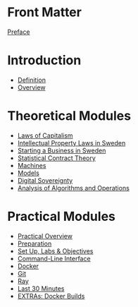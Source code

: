 # Front Matter

[Preface](./preface.md)

# Introduction

* [Definition](./definition.md)
* [Overview](./overview.md)

# Theoretical Modules

* [Laws of Capitalism](./lawsOfCapitalism.md)
* [Intellectual Property Laws in Sweden](./ipLawsInSweden.md)
* [Starting a Business in Sweden](./businessInSweden.md)
* [Statistical Contract Theory](./statisticalContractTheory.md)
* [Machines](./machine.md)
* [Models](./model.md)
* [Digital Sovereignty](./digitalsov.md)
* [Analysis of Algorithms and Operations](./AoA_DPRAM.md)

# Practical Modules 

* [Practical Overview](overviewPracticals.md)
* [Preparation](./preparation.md)
* [Set Up, Labs & Objectives](./setup.md)
* [Command-Line Interface](./cli.md)
* [Docker](./docker.md)
* [Git](./git.md)
* [Ray](./ray.md)
* [Last 30 Minutes](sovops.md)
* [EXTRAs: Docker Builds](./docker-ray-dev.md)

<!---
--->

<!--


### THM.3

-->

